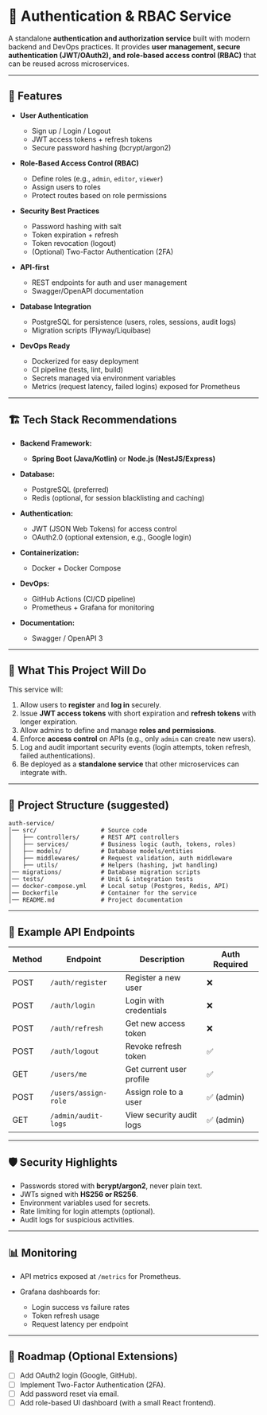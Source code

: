 
# 🔐 Authentication & RBAC Service

A standalone **authentication and authorization service** built with modern backend and DevOps practices.
It provides **user management, secure authentication (JWT/OAuth2), and role-based access control (RBAC)** that can be reused across microservices.

---

## 📌 Features

* **User Authentication**

  * Sign up / Login / Logout
  * JWT access tokens + refresh tokens
  * Secure password hashing (bcrypt/argon2)
* **Role-Based Access Control (RBAC)**

  * Define roles (e.g., `admin`, `editor`, `viewer`)
  * Assign users to roles
  * Protect routes based on role permissions
* **Security Best Practices**

  * Password hashing with salt
  * Token expiration + refresh
  * Token revocation (logout)
  * (Optional) Two-Factor Authentication (2FA)
* **API-first**

  * REST endpoints for auth and user management
  * Swagger/OpenAPI documentation
* **Database Integration**

  * PostgreSQL for persistence (users, roles, sessions, audit logs)
  * Migration scripts (Flyway/Liquibase)
* **DevOps Ready**

  * Dockerized for easy deployment
  * CI pipeline (tests, lint, build)
  * Secrets managed via environment variables
  * Metrics (request latency, failed logins) exposed for Prometheus

---

## 🏗️ Tech Stack Recommendations

* **Backend Framework:**

  * **Spring Boot (Java/Kotlin)** or **Node.js (NestJS/Express)**
* **Database:**

  * PostgreSQL (preferred)
  * Redis (optional, for session blacklisting and caching)
* **Authentication:**

  * JWT (JSON Web Tokens) for access control
  * OAuth2.0 (optional extension, e.g., Google login)
* **Containerization:**

  * Docker + Docker Compose
* **DevOps:**

  * GitHub Actions (CI/CD pipeline)
  * Prometheus + Grafana for monitoring
* **Documentation:**

  * Swagger / OpenAPI 3

---

## 🚀 What This Project Will Do

This service will:

1. Allow users to **register** and **log in** securely.
2. Issue **JWT access tokens** with short expiration and **refresh tokens** with longer expiration.
3. Allow admins to define and manage **roles and permissions**.
4. Enforce **access control** on APIs (e.g., only `admin` can create new users).
5. Log and audit important security events (login attempts, token refresh, failed authentications).
6. Be deployed as a **standalone service** that other microservices can integrate with.

---

## 📂 Project Structure (suggested)

```
auth-service/
│── src/                  # Source code
│   ├── controllers/      # REST API controllers
│   ├── services/         # Business logic (auth, tokens, roles)
│   ├── models/           # Database models/entities
│   ├── middlewares/      # Request validation, auth middleware
│   ├── utils/            # Helpers (hashing, jwt handling)
│── migrations/           # Database migration scripts
│── tests/                # Unit & integration tests
│── docker-compose.yml    # Local setup (Postgres, Redis, API)
│── Dockerfile            # Container for the service
│── README.md             # Project documentation
```

---

## 🧪 Example API Endpoints

| Method | Endpoint             | Description              | Auth Required |
| ------ | -------------------- | ------------------------ | ------------- |
| POST   | `/auth/register`     | Register a new user      | ❌             |
| POST   | `/auth/login`        | Login with credentials   | ❌             |
| POST   | `/auth/refresh`      | Get new access token     | ❌             |
| POST   | `/auth/logout`       | Revoke refresh token     | ✅             |
| GET    | `/users/me`          | Get current user profile | ✅             |
| POST   | `/users/assign-role` | Assign role to a user    | ✅ (admin)     |
| GET    | `/admin/audit-logs`  | View security audit logs | ✅ (admin)     |

---

## 🛡️ Security Highlights

* Passwords stored with **bcrypt/argon2**, never plain text.
* JWTs signed with **HS256 or RS256**.
* Environment variables used for secrets.
* Rate limiting for login attempts (optional).
* Audit logs for suspicious activities.

---

## 📊 Monitoring

* API metrics exposed at `/metrics` for Prometheus.
* Grafana dashboards for:

  * Login success vs failure rates
  * Token refresh usage
  * Request latency per endpoint

---

## 📝 Roadmap (Optional Extensions)

* [ ] Add OAuth2 login (Google, GitHub).
* [ ] Implement Two-Factor Authentication (2FA).
* [ ] Add password reset via email.
* [ ] Add role-based UI dashboard (with a small React frontend).
